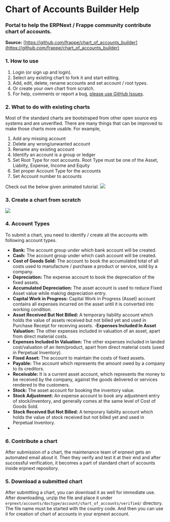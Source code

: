<h1 class="page-title">Chart of Accounts Builder Help</h1>
<h3 class="page-sub-title">Portal to help the ERPNext / Frappe community contribute chart of accounts.</h3>

**Source:**
[https://github.com/frappe/chart_of_accounts_builder](https://github.com/frappe/chart_of_accounts_builder)

### 1. How to use

1. Login (or sign up and login).
1. Select any existing chart to fork it and start editing.
1. Add, edit, delete, rename accounts and set account / root types.
1. Or create your own chart from scratch.
1. For help, comments or report a bug, <a href="https://github.com/frappe/chart_of_accounts_builder/issues" target="_blank">please use GitHub Issues</a>.


### 2. What to do with existing charts

Most of the standard charts are bootstraped from other open source erp systems and are unverified. There are many things that can be improved to make those charts more usable. For example, 

1. Add any missing account
1. Delete any wrong/unwanted account
1. Rename any existing account
1. Identify an account is a group or ledger
1. Set Root Type for root accounts. Root Type must be one of the Asset, Liabiity, Expense, Income and Equity
1. Set proper Account Type for the accounts
1. Set Account number to accounts

Check out the below given animated tutorial.
<img class="screenshot" src="assets/chart_of_accounts_builder/images/coa_builder_fork.gif">

### 3. Create a chart from scratch

<img class="screenshot" src="assets/chart_of_accounts_builder/images/coa_builder_new.gif">

### 4. Account Types

To submit a chart, you need to identify / create all the accounts with following account types.

- **Bank:** The account group under which bank account will be created.
- **Cash:** The account group under which cash account will be created.
- **Cost of Goods Sold:** The account to book the accumulated total of all costs used to manufacture / purchase a product or service, sold by a company.
- **Depreciation:** The expense account to book the depreciation of the fixed assets.
- **Accumulated Depreciation:** The asset account is used to reduce Fixed Asset value while making depreciation entry.
- **Capital Work in Progress:** Capital Work in Progress (Asset) account contains all expenses incurred on the asset until it is converted into working condition.
- **Asset Received But Not Billed:** A temporary liability account which holds the value of assets received but not billed yet and used in Purchase Receipt for receiving assets.
-**Expenses Included In Asset Valuation:** The other expenses included in valuation of an asset, apart from direct material costs.
- **Expenses Included In Valuation:** The other expenses included in landed cost/valuation of an item/product, apart from direct material costs (used in Perpetual Inventory).
- **Fixed Asset:** The account to maintain the costs of fixed assets.
- **Payable:** The account which represents the amount owed by a company to its creditors.
- **Receivable:** It is a current asset account, which represents the money to be received by the company, against the goods delivered or services rendered to the customers.
- **Stock:** The asset account for booking the inventory value.
- **Stock Adjustment:** An expense account to book any adjustment entry of stock/inventory, and generally comes at the same level of Cost of Goods Sold.
- **Stock Received But Not Billed:** A temporary liability account which holds the value of stock received but not billed yet and used in Perpetual Inventory.
- 

### 6. Contribute a chart
After submission of a chart, the maintenance team of erpnext gets an automated email about it. Then they verify and test it at their end and after successful verification, it becomes a part of standard chart of accounts inside erpnext repository.
	
### 5. Download a submitted chart
After submitting a chart, you can download it as well for immediate use. After downloading, unzip the file and place it under `erpnext/accounts/doctype/account/chart_of_accounts/verified/` directory. The file name must be started with the country code. And then you can use it for creation of chart of accounts in your erpnext account.

<!-- no-sidebar -->
